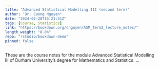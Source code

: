 ```yaml
---
title: "Advanced Statistical Modelling III (second term)"
author: "Dr. Cuong Nguyen"
date: "2024-02-28T16:21:31Z"
tags: [Course, Statistics]
link: "https://bookdown.org/cnguyen/ASM_term2_lecture_notes/"
length_weight: "8.8%"
repo: "rstudio/bookdown-demo"
pinned: false
---
```


These are the course notes for the module Advanced Statistical Modelling III of Durham University’s degree for Mathematics and Statistics. ...

